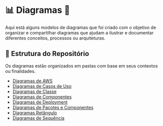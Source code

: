 # 📊 Diagramas 📐

Aqui está alguns modelos de diagramas que foi criado com o objetivo de organizar e compartilhar diagramas que ajudam a ilustrar e documentar diferentes conceitos, processos ou arquiteturas. 

## 📂 Estrutura do Repositório

Os diagramas estão organizados em pastas com base em seus contextos ou finalidades.

- [Diagramas de AWS](https://github.com/FabioFlorencio/plantUML/tree/master/diagramas/aws)
- [Diagramas de Casos de Uso](https://github.com/FabioFlorencio/plantUML/tree/master/diagramas/caso-de-uso)
- [Diagramas de Classe](https://github.com/FabioFlorencio/plantUML/tree/master/diagramas/class)
- [Diagramas de Componentes](https://github.com/FabioFlorencio/plantUML/tree/master/diagramas/component)
- [Diagramas de Deployment](https://github.com/FabioFlorencio/plantUML/tree/master/diagramas/deployment)
- [Diagramas de Pacotes e Componentes](https://github.com/FabioFlorencio/plantUML/tree/master/diagramas/pacotes-e-componentes)
- [Diagramas Retângulo](https://github.com/FabioFlorencio/plantUML/tree/master/diagramas/rectangle)
- [Diagramas de Sequência](https://github.com/FabioFlorencio/plantUML/tree/master/diagramas/sequencia)




